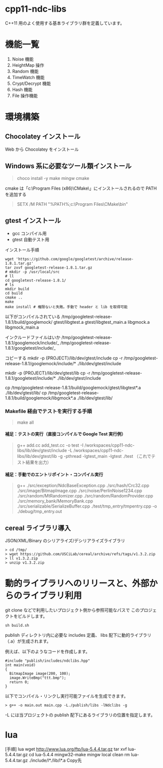 # cpp11-ndc-libs

C++11 用のよく使用する基本ライブラリ群を定義しています。

# 機能一覧

1. Noise 機能
2. HeightMap 操作
3. Random 機能
4. TimeWatch 機能
5. Crypt/Decrypt 機能
6. Hash 機能
7. File 操作機能

# 環境構築

## Chocolatey インストール

Web から Chocolatey をインストール

## Windows 系に必要なツール類インストール

> choco install -y make mingw cmake

cmake は「c:\Program Files (x86)\CMake\」にインストールされるので PATH を追加する

> SETX /M PATH "%PATH%;c:\Program Files\CMake\bin"

## gtest インストール

- gcc コンパイル用
- gtest 自動テスト用

インストール手順

```shell
wget 'https://github.com/google/googletest/archive/release-1.8.1.tar.gz'
tar zxvf googletest-release-1.8.1.tar.gz
# mkdir -p /usr/local/src
# ll
cd googletest-release-1.8.1/
# ls
mkdir build
cd build
cmake ..
make
make install # 権限ないと失敗。手動で header と lib を取得可能
```

以下がコンパイルされている
/tmp/googletest-release-1.8.1/build/googlemock/
gtest/libgtest.a
gtest/libgtest_main.a
libgmock.a
libgmock_main.a

インクルードファイルはいか
/tmp/googletest-release-1.8.1/googlemock/include/_
/tmp/googletest-release-1.8.1/googletest/include/_

コピーする
mkdir -p {PROJECT}/lib/dev/gtest/include
cp -r /tmp/googletest-release-1.8.1/googlemock/include/\* ./lib/dev/gtest/include

mkdir -p {PROJECT}/lib/dev/gtest/lib
cp -r /tmp/googletest-release-1.8.1/googletest/include/\* ./lib/dev/gtest/include

cp /tmp/googletest-release-1.8.1/build/googlemock/gtest/libgtest*.a ./lib/dev/gtest/lib/
cp /tmp/googletest-release-1.8.1/build/googlemock/libgmock*.a ./lib/dev/gtest/lib/

### Makefile 経由でテストを実行する手順

> make all

#### 補足：テストの実行（直接コンパイルで Google Test 実行例）

> g++ add.cc add_test.cc -o test -I /workspaces/cpp11-ndc-libs/lib/dev/gtest/include -L /workspaces/cpp11-ndc-libs/lib/dev/gtest/lib -g -pthread -lgtest_main -lgtest
> ./test （これでテスト結果を出力）

#### 補足：手動でのエントリポイント・コンパイル実行

> g++ ./src/exception/NdcBaseException.cpp ./src/hash/Crc32.cpp ./src/image/BitmapImage.cpp ./src/noise/PerlinNoise1234.cpp ./src/random/MtRandomizer.cpp ./src/random/RandomProvider.cpp ./src/memory_bank/MemoryBank.cpp ./src/serializable/SerializeBuffer.cpp ./test/tmp_entry/tmpentry.cpp -o ./debug/tmp_entry.out

## cereal ライブラリ導入

JSON/XML/Binary のシリアライズ/デシリアライズライブラリ

```
> cd /tmp/
> wget https://github.com/USCiLab/cereal/archive/refs/tags/v1.3.2.zip
> ll v1.3.2.zip
> unzip v1.3.2.zip
```

# 動的ライブラリへのリリースと、外部からのライブラリ利用

git clone などで利用したいプロジェクト側から参照可能なパスで
このプロジェクトをビルドします。

```
sh build.sh
```

publish ディレクトリ内に必要な includes 定義、 libs 配下に動的ライブラリ（.a）が生成されます。

例えば、以下のようなコードを作成します。

```
#include "publish/includes/ndclibs.hpp"
int main(void)
{
  BitmapImage image(200, 100);
  image.WriteBmp("ttt.bmp");
  return 0;
}
```

以下でコンパイル・リンクし実行可能ファイルを生成できます。

```
> g++ -o main.out main.cpp -L./publish/libs -lNdclibs -g
```

-L には当プロジェクトの publish 配下にあるライブラリの位置を指定します。


# lua

[手順] lua
wget <http://www.lua.org/ftp/lua-5.4.4.tar.gz>
tar xvf lua-5.4.4.tar.gz
cd lua-5.4.4
mingw32-make mingw local clean
rm lua-5.4.4.tar.gz
./include/l*./lib/l*.a  Copy先
